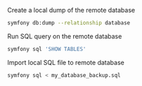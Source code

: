 Create a local dump of the remote database
  ```bash
  symfony db:dump --relationship database
  ```

Run SQL query on the remote database
  ```bash
  symfony sql 'SHOW TABLES'
  ```

Import local SQL file to remote database
  ```bash
  symfony sql < my_database_backup.sql
  ```
